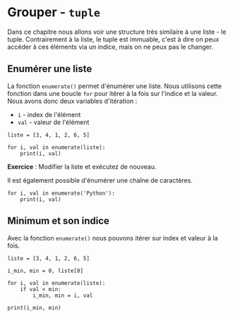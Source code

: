 # Grouper - `tuple`

Dans ce chapitre nous allons voir une structure très similaire à une liste - le tuple.
Contrairement à la liste, le tuple est immuable, c'est à dire on peux accéder à ces éléments via un indice, mais on ne peux pas le changer.

## Enumérer une liste

La fonction `enumerate()` permet d'énumérer une liste. Nous utilisons cette fonction dans une boucle `for` pour itérer à la fois sur l'indice et la valeur. Nous avons donc deux variables d'itération :

- `i` - index de l'élément
- `val` - valeur de l'élément

```{codeplay}
liste = [3, 4, 1, 2, 6, 5]

for i, val in enumerate(liste):
    print(i, val)
```

**Exercice** : Modifier la liste et exécutez de nouveau.

Il est également possible d'énumérer une chaîne de caractères.

```{codeplay}
for i, val in enumerate('Python'):
    print(i, val)
```

## Minimum et son indice

Avec la fonction `enumerate()` nous pouvons itérer sur index et valeur à la fois.

```{codeplay}
liste = [3, 4, 1, 2, 6, 5]

i_min, min = 0, liste[0]

for i, val in enumerate(liste):
    if val < min:
        i_min, min = i, val
        
print(i_min, min)
```

